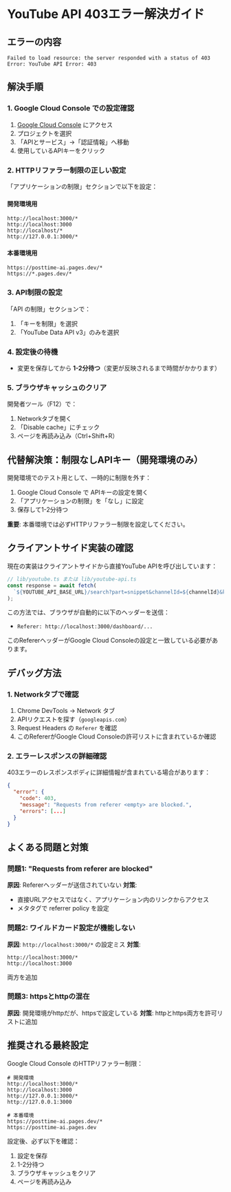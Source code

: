# YouTube API 403エラー解決ガイド

## エラーの内容
```
Failed to load resource: the server responded with a status of 403
Error: YouTube API Error: 403
```

## 解決手順

### 1. Google Cloud Console での設定確認

1. [Google Cloud Console](https://console.cloud.google.com/) にアクセス
2. プロジェクトを選択
3. 「APIとサービス」→「認証情報」へ移動
4. 使用しているAPIキーをクリック

### 2. HTTPリファラー制限の正しい設定

「アプリケーションの制限」セクションで以下を設定：

#### 開発環境用
```
http://localhost:3000/*
http://localhost:3000
http://localhost/*
http://127.0.0.1:3000/*
```

#### 本番環境用
```
https://posttime-ai.pages.dev/*
https://*.pages.dev/*
```

### 3. API制限の設定

「API の制限」セクションで：
1. 「キーを制限」を選択
2. 「YouTube Data API v3」のみを選択

### 4. 設定後の待機

- 変更を保存してから **1-2分待つ**（変更が反映されるまで時間がかかります）

### 5. ブラウザキャッシュのクリア

開発者ツール（F12）で：
1. Networkタブを開く
2. 「Disable cache」にチェック
3. ページを再読み込み（Ctrl+Shift+R）

## 代替解決策：制限なしAPIキー（開発環境のみ）

開発環境でのテスト用として、一時的に制限を外す：

1. Google Cloud Console で APIキーの設定を開く
2. 「アプリケーションの制限」を「なし」に設定
3. 保存して1-2分待つ

**重要**: 本番環境では必ずHTTPリファラー制限を設定してください。

## クライアントサイド実装の確認

現在の実装はクライアントサイドから直接YouTube APIを呼び出しています：

```typescript
// lib/youtube.ts または lib/youtube-api.ts
const response = await fetch(
  `${YOUTUBE_API_BASE_URL}/search?part=snippet&channelId=${channelId}&key=${YOUTUBE_API_KEY}`
);
```

この方法では、ブラウザが自動的に以下のヘッダーを送信：
- `Referer: http://localhost:3000/dashboard/...`

このRefererヘッダーがGoogle Cloud Consoleの設定と一致している必要があります。

## デバッグ方法

### 1. Networkタブで確認

1. Chrome DevTools → Network タブ
2. APIリクエストを探す（`googleapis.com`）
3. Request Headers の `Referer` を確認
4. このRefererがGoogle Cloud Consoleの許可リストに含まれているか確認

### 2. エラーレスポンスの詳細確認

403エラーのレスポンスボディに詳細情報が含まれている場合があります：

```json
{
  "error": {
    "code": 403,
    "message": "Requests from referer <empty> are blocked.",
    "errors": [...]
  }
}
```

## よくある問題と対策

### 問題1: "Requests from referer <empty> are blocked"
**原因**: Refererヘッダーが送信されていない
**対策**:
- 直接URLアクセスではなく、アプリケーション内のリンクからアクセス
- メタタグで referrer policy を設定

### 問題2: ワイルドカード設定が機能しない
**原因**: `http://localhost:3000/*` の設定ミス
**対策**:
```
http://localhost:3000/*
http://localhost:3000
```
両方を追加

### 問題3: httpsとhttpの混在
**原因**: 開発環境がhttpだが、httpsで設定している
**対策**: httpとhttps両方を許可リストに追加

## 推奨される最終設定

Google Cloud Console のHTTPリファラー制限：

```
# 開発環境
http://localhost:3000/*
http://localhost:3000
http://127.0.0.1:3000/*
http://127.0.0.1:3000

# 本番環境
https://posttime-ai.pages.dev/*
https://posttime-ai.pages.dev
```

設定後、必ず以下を確認：
1. 設定を保存
2. 1-2分待つ
3. ブラウザキャッシュをクリア
4. ページを再読み込み